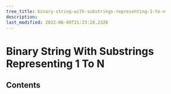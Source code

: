 ```yaml
---
tree_title: binary-string-with-substrings-representing-1-to-n
description: 
last_modified: 2022-06-09T21:23:28.2328
---
```


# Binary String With Substrings Representing 1 To N

## Contents
